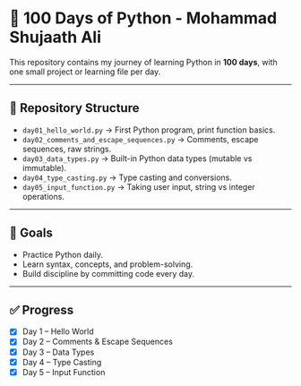 # 🐍 100 Days of Python - Mohammad Shujaath Ali

This repository contains my journey of learning Python in **100 days**, with one small project or learning file per day.

---

## 📂 Repository Structure
- `day01_hello_world.py` → First Python program, print function basics.
- `day02_comments_and_escape_sequences.py` → Comments, escape sequences, raw strings.
- `day03_data_types.py` → Built-in Python data types (mutable vs immutable).
- `day04_type_casting.py` → Type casting and conversions.
- `day05_input_function.py` → Taking user input, string vs integer operations.

---

## 🚀 Goals
- Practice Python daily.
- Learn syntax, concepts, and problem-solving.
- Build discipline by committing code every day.

---

## ✅ Progress
- [x] Day 1 – Hello World
- [x] Day 2 – Comments & Escape Sequences
- [x] Day 3 – Data Types
- [x] Day 4 – Type Casting
- [x] Day 5 – Input Function
